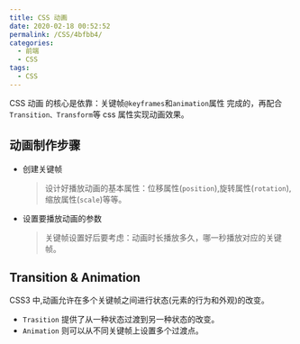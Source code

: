 ```yaml
---
title: CSS 动画
date: 2020-02-18 00:52:52
permalink: /CSS/4bfbb4/
categories:
  - 前端
  - CSS
tags:
  - CSS
---
```


CSS 动画 的核心是依靠：关键帧`@keyframes`和`animation`属性 完成的，再配合`Transition、Transform`等 css 属性实现动画效果。

<!-- more -->

## 动画制作步骤

- 创建关键帧
  > 设计好播放动画的基本属性：位移属性(`position`),旋转属性(`rotation`),缩放属性(`scale`)等等。
- 设置要播放动画的参数
  > 关键帧设置好后要考虑：动画时长播放多久，哪一秒播放对应的关键帧。

## Transition & Animation

CSS3 中,动画允许在多个关键帧之间进行状态(元素的行为和外观)的改变。

- `Trasition` 提供了从一种状态过渡到另一种状态的改变。
- `Animation` 则可以从不同关键帧上设置多个过渡点。
